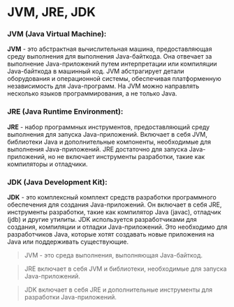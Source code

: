 # JVM, JRE, JDK

### JVM (Java Virtual Machine):

**JVM** - это абстрактная вычислительная машина, предоставляющая среду выполнения для выполнения Java-байткода.
Она отвечает за выполнение Java-приложений путем интерпретации или компиляции Java-байткода в машинный код.
JVM абстрагирует детали оборудования и операционной системы, обеспечивая платформенную независимость для Java-программ.
На JVM можно направлять несколько языков программирования, а не только Java.

### JRE (Java Runtime Environment):

**JRE** - набор программных инструментов, предоставляющий среду выполнения для запуска Java-приложений.
Включает в себя JVM, библиотеки Java и дополнительные компоненты, необходимые для выполнения Java-приложений.
JRE достаточно для запуска Java-приложений, но не включает инструменты разработки, такие как компиляторы и отладчики.

### JDK (Java Development Kit):

**JDK** - это комплексный комплект средств разработки программного обеспечения для создания Java-приложений.
Он включает в себя JRE, инструменты разработки, такие как компилятор Java (javac), отладчик (jdb) и другие утилиты.
JDK используется разработчиками для создания, компиляции и отладки Java-приложений.
Это необходимо для разработчиков Java, которые хотят создавать новые приложения на Java или поддерживать существующие.



>JVM - это среда выполнения, выполняющая Java-байткод.

>JRE включает в себя JVM и библиотеки, необходимые для запуска Java-приложений.

>JDK включает в себя JRE и дополнительные инструменты для разработки Java-приложений.
